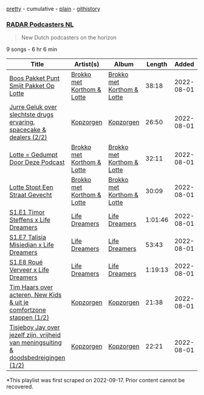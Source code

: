 [pretty](/playlists/pretty/37i9dQZF1DXdLq8FgDUnAg.md) - cumulative - [plain](/playlists/plain/37i9dQZF1DXdLq8FgDUnAg) - [githistory](https://github.githistory.xyz/mackorone/spotify-playlist-archive/blob/main/playlists/plain/37i9dQZF1DXdLq8FgDUnAg)

### [RADAR Podcasters NL](https://open.spotify.com/playlist/37i9dQZF1DXdLq8FgDUnAg)

> New Dutch podcasters on the horizon

9 songs - 6 hr 6 min

| Title | Artist(s) | Album | Length | Added | Removed |
|---|---|---|---|---|---|
| [Boos Pakket Punt Smijt Pakket Op Lotte](https://open.spotify.com/episode/3UEFl6wN1FltL8hMzMflqe) | [Brokko met Korthom & Lotte](https://open.spotify.com/show/1tXV3hVOnOb9JKq15Yut9c) | [Brokko met Korthom & Lotte](https://open.spotify.com/show/1tXV3hVOnOb9JKq15Yut9c) | 38:18 | 2022-08-01 | 2023-01-18 |
| [Jurre Geluk over slechtste drugs ervaring, spacecake & dealers \(2/2\)](https://open.spotify.com/episode/5rJbMN51ce9ZSsJiorloTO) | [Kopzorgen](https://open.spotify.com/show/4zHNoxs9at4XuSyO8lXBxj) | [Kopzorgen](https://open.spotify.com/show/4zHNoxs9at4XuSyO8lXBxj) | 26:50 | 2022-08-01 | 2023-01-18 |
| [Lotte = Gedumpt Door Deze Podcast](https://open.spotify.com/episode/6PcCgfZGWS15dZtn5IMlbf) | [Brokko met Korthom & Lotte](https://open.spotify.com/show/1tXV3hVOnOb9JKq15Yut9c) | [Brokko met Korthom & Lotte](https://open.spotify.com/show/1tXV3hVOnOb9JKq15Yut9c) | 32:11 | 2022-08-01 | 2023-01-18 |
| [Lotte Stopt Een Straat Gevecht](https://open.spotify.com/episode/4QPm6FdyRN019HocpMwCac) | [Brokko met Korthom & Lotte](https://open.spotify.com/show/1tXV3hVOnOb9JKq15Yut9c) | [Brokko met Korthom & Lotte](https://open.spotify.com/show/1tXV3hVOnOb9JKq15Yut9c) | 30:09 | 2022-08-01 | 2023-01-18 |
| [S1.E1 Timor Steffens x Life Dreamers](https://open.spotify.com/episode/2zjXDH6Gv1l7ZCDJP4DS2L) | [Life Dreamers ](https://open.spotify.com/show/77cvo3CV67sUwKHluaCG99) | [Life Dreamers ](https://open.spotify.com/show/77cvo3CV67sUwKHluaCG99) | 1:01:46 | 2022-08-01 | 2023-01-18 |
| [S1.E7 Talisia Misiedjan x Life Dreamers](https://open.spotify.com/episode/6OgIdb3LtUDCq0KP5JY0Yq) | [Life Dreamers ](https://open.spotify.com/show/77cvo3CV67sUwKHluaCG99) | [Life Dreamers ](https://open.spotify.com/show/77cvo3CV67sUwKHluaCG99) | 53:43 | 2022-08-01 | 2023-01-18 |
| [S1.E8 Roué Verveer x Life Dreamers](https://open.spotify.com/episode/2CErsYYlYcV4htiwNenJNd) | [Life Dreamers ](https://open.spotify.com/show/77cvo3CV67sUwKHluaCG99) | [Life Dreamers ](https://open.spotify.com/show/77cvo3CV67sUwKHluaCG99) | 1:19:13 | 2022-08-01 | 2023-01-18 |
| [Tim Haars over acteren, New Kids & uit je comfortzone stappen \(1/2\)](https://open.spotify.com/episode/7kfgvkO2wQAfBWNDmMziPr) | [Kopzorgen](https://open.spotify.com/show/4zHNoxs9at4XuSyO8lXBxj) | [Kopzorgen](https://open.spotify.com/show/4zHNoxs9at4XuSyO8lXBxj) | 21:38 | 2022-08-01 | 2023-01-18 |
| [Tisjeboy Jay over jezelf zijn, vrijheid van meningsuiting & doodsbedreigingen \(1/2\)](https://open.spotify.com/episode/1tYDa2SnX7X0tCyjiJ4NIo) | [Kopzorgen](https://open.spotify.com/show/4zHNoxs9at4XuSyO8lXBxj) | [Kopzorgen](https://open.spotify.com/show/4zHNoxs9at4XuSyO8lXBxj) | 22:21 | 2022-08-01 | 2023-01-18 |

\*This playlist was first scraped on 2022-09-17. Prior content cannot be recovered.
